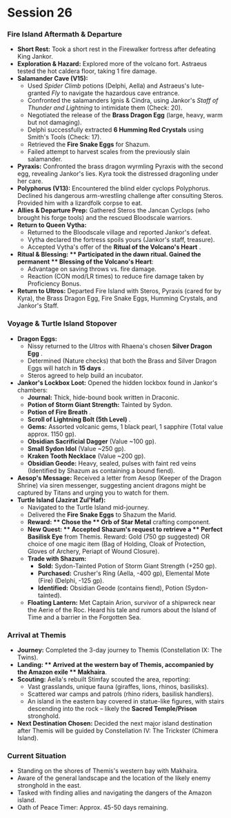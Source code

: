 # Session 26

### **Fire Island Aftermath & Departure**

* **Short Rest:** Took a short rest in the Firewalker fortress after defeating King Jankor.  
* **Exploration & Hazard:** Explored more of the volcano fort. Astraeus tested the hot caldera floor, taking 1 fire damage.  
* **Salamander Cave (V15):**  
  * Used *Spider Climb* potions (Delphi, Aella) and Astraeus's lute-granted *Fly* to navigate the hazardous cave entrance.  
  * Confronted the salamanders Ignis & Cindra, using Jankor's *Staff of Thunder and Lightning* to intimidate them (Check: 20).  
  * Negotiated the release of the **Brass Dragon Egg** (large, heavy, warm but not damaging).  
  * Delphi successfully extracted **6 Humming Red Crystals** using Smith's Tools (Check: 17).  
  * Retrieved the **Fire Snake Eggs** for Shazum.  
  * Failed attempt to harvest scales from the previously slain salamander.  
* **Pyraxis:** Confronted the brass dragon wyrmling Pyraxis with the second egg, revealing Jankor's lies. Kyra took the distressed dragonling under her care.  
* **Polyphorus (V13):** Encountered the blind elder cyclops Polyphorus. Declined his dangerous arm-wrestling challenge after consulting Steros. Provided him with a lizardfolk corpse to eat.  
* **Allies & Departure Prep:** Gathered Steros the Jancan Cyclops (who brought his forge tools) and the rescued Bloodscale warriors.  
* **Return to Queen Vytha:**  
  * Returned to the Bloodscale village and reported Jankor's defeat.  
  * Vytha declared the fortress spoils yours (Jankor's staff, treasure).  
  * Accepted Vytha's offer of the **Ritual of the Volcano's Heart** .  
* **Ritual & Blessing: ** Participated in the dawn ritual. Gained the permanent ** Blessing of the Volcano's Heart**:  
  * Advantage on saving throws vs. fire damage.  
  * Reaction (CON mod/LR times) to reduce fire damage taken by Proficiency Bonus.  
* **Return to Ultros:** Departed Fire Island with Steros, Pyraxis (cared for by Kyra), the Brass Dragon Egg, Fire Snake Eggs, Humming Crystals, and Jankor's Staff.

### **Voyage & Turtle Island Stopover**

* **Dragon Eggs:**  
  * Nissy returned to the *Ultros* with Rhaena's chosen **Silver Dragon Egg** .  
  * Determined (Nature checks) that both the Brass and Silver Dragon Eggs will hatch in **15 days** .  
  * Steros agreed to help build an incubator.  
* **Jankor's Lockbox Loot:** Opened the hidden lockbox found in Jankor's chambers:  
  * **Journal:** Thick, hide-bound book written in Draconic.  
  * **Potion of Storm Giant Strength:** Tainted by Sydon.  
  * **Potion of Fire Breath** .  
  * **Scroll of Lightning Bolt (5th Level)** .  
  * **Gems:** Assorted volcanic gems, 1 black pearl, 1 sapphire (Total value approx. 1150 gp).  
  * **Obsidian Sacrificial Dagger** (Value \~100 gp).  
  * **Small Sydon Idol** (Value \~250 gp).  
  * **Kraken Tooth Necklace** (Value \~200 gp).  
  * **Obsidian Geode:** Heavy, sealed, pulses with faint red veins (Identified by Shazum as containing a bound fiend).  
* **Aesop's Message:** Received a letter from Aesop (Keeper of the Dragon Shrine) via siren messenger, suggesting ancient dragons might be captured by Titans and urging you to watch for them.  
* **Turtle Island (Jazirat Zul'Haf):**  
  * Navigated to the Turtle Island mid-journey.  
  * Delivered the **Fire Snake Eggs** to Shazum the Marid.  
  * **Reward: ** Chose the ** Orb of Star Metal** crafting component.  
  * **New Quest: ** Accepted Shazum's request to retrieve a ** Perfect Basilisk Eye** from Themis. Reward: Gold (750 gp suggested) OR choice of one magic item (Bag of Holding, Cloak of Protection, Gloves of Archery, Periapt of Wound Closure).  
  * **Trade with Shazum:**  
    * **Sold:** Sydon-Tainted Potion of Storm Giant Strength (+250 gp).  
    * **Purchased:** Crusher's Ring (Aella, \-400 gp), Elemental Mote (Fire) (Delphi, \-125 gp).  
    * **Identified:** Obsidian Geode (contains fiend), Potion (Sydon-tainted).  
  * **Floating Lantern:** Met Captain Arion, survivor of a shipwreck near the Aerie of the Roc. Heard his tale and rumors about the Island of Time and a barrier in the Forgotten Sea.

### **Arrival at Themis**

* **Journey:** Completed the 3-day journey to Themis (Constellation IX: The Twins).  
* **Landing: ** Arrived at the western bay of Themis, accompanied by the Amazon exile ** Makhaira**.  
* **Scouting:** Aella's rebuilt Stimfay scouted the area, reporting:  
  * Vast grasslands, unique fauna (giraffes, lions, rhinos, basilisks).  
  * Scattered war camps and patrols (rhino riders, basilisk handlers).  
  * An island in the eastern bay covered in statue-like figures, with stairs descending into the rock – likely the **Sacred Temple/Prison** stronghold.  
* **Next Destination Chosen:** Decided the next major island destination after Themis will be guided by Constellation IV: The Trickster (Chimera Island).

### **Current Situation**

* Standing on the shores of Themis's western bay with Makhaira.  
* Aware of the general landscape and the location of the likely enemy stronghold in the east.  
* Tasked with finding allies and navigating the dangers of the Amazon island.  
* Oath of Peace Timer: Approx. 45-50 days remaining.
